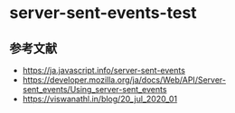 # server-sent-events-test

## 参考文献
- https://ja.javascript.info/server-sent-events
- https://developer.mozilla.org/ja/docs/Web/API/Server-sent_events/Using_server-sent_events
- https://viswanathl.in/blog/20_jul_2020_01